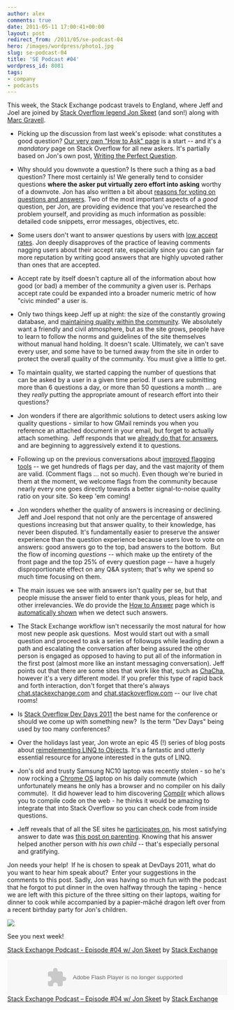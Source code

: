 ```yaml
---
author: alex
comments: true
date: 2011-05-11 17:00:41+00:00
layout: post
redirect_from: /2011/05/se-podcast-04
hero: /images/wordpress/photo1.jpg
slug: se-podcast-04
title: 'SE Podcast #04'
wordpress_id: 8081
tags:
- company
- podcasts
---
```


This week, the Stack Exchange podcast travels to England, where Jeff and Joel are joined by [Stack Overflow legend Jon Skeet](http://blog.stackoverflow.com/2010/09/what-happens-when-you-reach-200k-reputation/) (and son!) along with [Marc Gravell](http://blog.stackoverflow.com/2010/06/welcome-stack-overflow-valued-associates-00006-and-00007/).



	
  * Picking up the discussion from last week's episode: what constitutes a good question? [Our very own "How to Ask" page](http://blog.stackoverflow.com/2010/10/asking-better-questions/) is a start -- and it's a _mandatory_ page on Stack Overflow for all new askers. It's partially based on Jon's own post, [Writing the Perfect Question](http://msmvps.com/blogs/jon_skeet/archive/2010/08/29/writing-the-perfect-question.aspx).

	
  * Why should you downvote a question? Is there such a thing as a bad question? There most certainly is! We generally tend to consider questions **where the asker put virtually zero effort into asking** worthy of a downvote. Jon has also written a bit about [reasons for voting on questions and answers](http://msmvps.com/blogs/jon_skeet/archive/2009/05/20/reasons-for-voting-on-questions-and-answers.aspx). Two of the most important aspects of a _good_ question, per Jon, are providing evidence that you've researched the problem yourself, and providing as much information as possible: detailed code snippets, error messages, objectives, etc.

	
  * Some users don't want to answer questions by users with [low accept rates](http://blog.stackoverflow.com/2009/08/new-question-asker-features/). Jon deeply disapproves of the practice of leaving comments nagging users about their accept rate, especially since you can gain far more reputation by writing good answers that are highly upvoted rather than ones that are accepted.

	
  * Accept rate by itself doesn't capture all of the information about how good (or bad) a member of the community a given user is. Perhaps accept rate could be expanded into a broader numeric metric of how "civic minded" a user is.

	
  * Only two things keep Jeff up at night: the size of the constantly growing database, and [maintaining quality within the community](http://meta.stackoverflow.com/questions/56817/can-we-prevent-some-of-the-low-quality-questions-from-entering-our-system). We absolutely want a friendly and civil atmosphere, but as the site grows, people have to learn to follow the norms and guidelines of the site themselves without manual hand holding. It doesn't scale. Ultimately, we can't save every user, and some have to be turned away from the site in order to protect the overall quality of the community. You must give a little to get.

	
  * To maintain quality, we started capping the number of questions that can be asked by a user in a given time period. If users are submitting more than 6 questions a day, or more than 50 questions a month ... are they _really_ putting the appropriate amount of research effort into their questions?

	
  * Jon wonders if there are algorithmic solutions to detect users asking low quality questions - similar to how GMail reminds you when you reference an attached document in your email, but forget to actually attach something.  Jeff responds that we [already do that for answers](http://meta.stackoverflow.com/questions/72523/heuristics-for-detecting-a-bad-answer), and are beginning to aggressively extend it to questions.

	
  * Following up on the previous conversations about [improved flagging tools](http://blog.stackoverflow.com/2011/01/improved-flagging/) -- we get hundreds of flags per day, and the vast majority of them are valid. (Comment flags ... not so much). Even though we're buried in them at the moment, we welcome flags from the community because nearly every one goes directly towards a better signal-to-noise quality ratio on your site. So keep 'em coming!

	
  * Jon wonders whether the quality of answers is increasing or declining.  Jeff and Joel respond that not only are the percentage of answered questions increasing but that answer quality, to their knowledge, has never been disputed. It's fundamentally easier to preserve the answer experience than the question experience because users love to vote on answers: good answers go to the top, bad answers to the bottom.  But the flow of incoming _questions_ -- which make up the entirety of the front page and the top 25% of every question page -- have a hugely disproportionate effect on any Q&A system; that's why we spend so much time focusing on them.

	
  * The main issues we see with answers isn't quality per se, but that people misuse the answer field to enter thank yous, pleas for help, and other irrelevancies. We do provide the [How to Answer](http://stackoverflow.com/questions/how-to-answer) page which is [automatically shown](http://blog.stackoverflow.com/2011/01/how-to-say-thanks-in-an-answer/) when we detect such answers.

	
  * The Stack Exchange workflow isn't necessarily the most natural for how most new people ask questions.  Most would start out with a small question and proceed to ask a series of followups while leading down a path and escalating the conversation after being assured the other person is engaged as opposed to having to put all of the information in the first post (almost more like an instant messaging conversation). Jeff points out that there are some sites that work like that, such as [ChaCha](http://www.chacha.com/), however it's a very different model. If you prefer this type of rapid back and forth interaction, don't forget that there's always [chat.stackexchange.com](http://chat.stackexchange.com) and [chat.stackoverflow.com](http://chat.stackoverflow.com) -- our live chat rooms!

	
  * Is [Stack Overflow Dev Days 2011](http://blog.stackoverflow.com/2011/05/devdays-2011-planning-begins/) the best name for the conference or should we come up with something new?  Is the term "Dev Days" being used by too many conferences?

	
  * Over the holidays last year, Jon wrote an epic 45 (!) series of blog posts about [reimplementing LINQ to Objects](http://msmvps.com/blogs/jon_skeet/archive/2011/02/23/reimplementing-linq-to-objects-part-45-conclusion-and-list-of-posts.aspx). It's a fantastic and utterly essential resource for anyone interested in the guts of LINQ.

	
  * Jon's old and trusty Samsung NC10 laptop was recently stolen - so he's now rocking a [Chrome OS](http://www.google.com/chromeos/) laptop on his daily commute (which unfortunately means he only has a browser and no compiler on his daily commute).  It did however lead to him discovering [Compilr](http://compilr.com/) which allows you to compile code on the web - he thinks it would be amazing to integrate that into Stack Overflow so you can check code from inside questions.

	
  * Jeff reveals that of all the SE sites he [participates on](http://stackexchange.com/users/febfb878-3f6f-4215-9323-46d15d62ac7d?tab=accounts), his most satisfying answer to date was [this post on parenting](http://parenting.stackexchange.com/questions/1244/how-to-deal-with-tantrums-without-spanking/1245#1245). Knowing that his answer helped another person with _his own child_ -- that's especially personal and gratifying.


Jon needs your help!  If he is chosen to speak at DevDays 2011, what do you  want to hear him speak about?  Enter your suggestions in the comments to this post. Sadly, Jon was having so much fun with the podcast that he forgot to put dinner in the oven halfway through the taping - hence we are left with this picture of the three sitting on their laptops, waiting for dinner to cook while accompanied by a papier-mâché dragon left over from a recent birthday party for Jon's children.

![](/blog/images/wordpress/photo1.jpg)

See you next week!

[Stack Exchange Podcast - Episode #04 w/ Jon Skeet](http://soundcloud.com/stack-exchange/stack-exchange-podcast-7) by [Stack Exchange](http://soundcloud.com/stack-exchange)

<p><object width="100%" height="81"><param name="movie" value="http://player.soundcloud.com/player.swf?url=http%3A%2F%2Fapi.soundcloud.com%2Ftracks%2F15072642" /><param name="allowscriptaccess" value="always" /><embed type="application/x-shockwave-flash" width="100%" height="81" src="http://player.soundcloud.com/player.swf?url=http%3A%2F%2Fapi.soundcloud.com%2Ftracks%2F15072642" allowscriptaccess="always"></embed></object> <span><a href="http://soundcloud.com/stack-exchange/stack-exchange-podcast-7">Stack Exchange Podcast &#8211; Episode #04 w/ Jon Skeet</a> by <a href="http://soundcloud.com/stack-exchange">Stack Exchange</a></span></p>